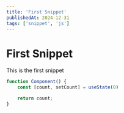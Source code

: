 ```yaml
---
title: 'First Snippet'
publishedAt: 2024-12-31
tags: ['snippet', 'js']
---
```


# First Snippet
This is the first snippet

```js
function Component() {
    const [count, setCount] = useState(0)

    return count;
}
```